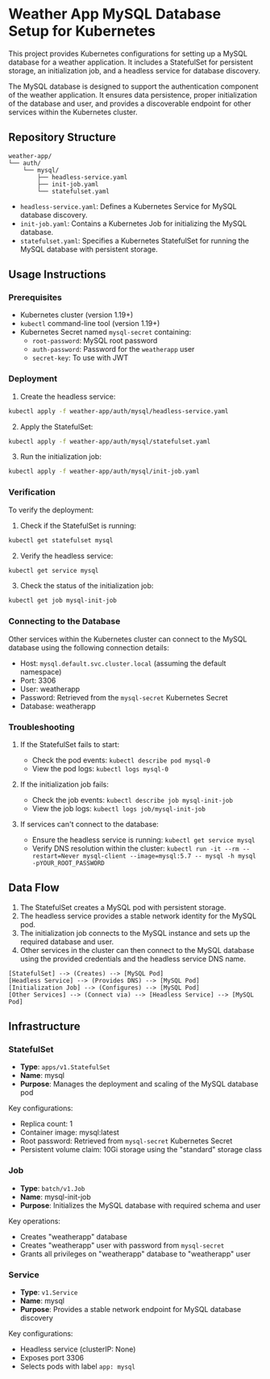 # Weather App MySQL Database Setup for Kubernetes

This project provides Kubernetes configurations for setting up a MySQL database for a weather application. It includes a StatefulSet for persistent storage, an initialization job, and a headless service for database discovery.

The MySQL database is designed to support the authentication component of the weather application. It ensures data persistence, proper initialization of the database and user, and provides a discoverable endpoint for other services within the Kubernetes cluster.

## Repository Structure

```
weather-app/
└── auth/
    └── mysql/
        ├── headless-service.yaml
        ├── init-job.yaml
        └── statefulset.yaml
```

- `headless-service.yaml`: Defines a Kubernetes Service for MySQL database discovery.
- `init-job.yaml`: Contains a Kubernetes Job for initializing the MySQL database.
- `statefulset.yaml`: Specifies a Kubernetes StatefulSet for running the MySQL database with persistent storage.

## Usage Instructions

### Prerequisites

- Kubernetes cluster (version 1.19+)
- `kubectl` command-line tool (version 1.19+)
- Kubernetes Secret named `mysql-secret` containing:
  - `root-password`: MySQL root password
  - `auth-password`: Password for the `weatherapp` user
  - `secret-key`: To use with JWT

### Deployment



1. Create the headless service:

```bash
kubectl apply -f weather-app/auth/mysql/headless-service.yaml

```
2. Apply the StatefulSet:

```bash
kubectl apply -f weather-app/auth/mysql/statefulset.yaml
```

3. Run the initialization job:

```bash
kubectl apply -f weather-app/auth/mysql/init-job.yaml
```

### Verification

To verify the deployment:

1. Check if the StatefulSet is running:

```bash
kubectl get statefulset mysql
```

2. Verify the headless service:

```bash
kubectl get service mysql
```

3. Check the status of the initialization job:

```bash
kubectl get job mysql-init-job
```

### Connecting to the Database

Other services within the Kubernetes cluster can connect to the MySQL database using the following connection details:

- Host: `mysql.default.svc.cluster.local` (assuming the default namespace)
- Port: 3306
- User: weatherapp
- Password: Retrieved from the `mysql-secret` Kubernetes Secret
- Database: weatherapp

### Troubleshooting

1. If the StatefulSet fails to start:
   - Check the pod events: `kubectl describe pod mysql-0`
   - View the pod logs: `kubectl logs mysql-0`

2. If the initialization job fails:
   - Check the job events: `kubectl describe job mysql-init-job`
   - View the job logs: `kubectl logs job/mysql-init-job`

3. If services can't connect to the database:
   - Ensure the headless service is running: `kubectl get service mysql`
   - Verify DNS resolution within the cluster: `kubectl run -it --rm --restart=Never mysql-client --image=mysql:5.7 -- mysql -h mysql -pYOUR_ROOT_PASSWORD`

## Data Flow

1. The StatefulSet creates a MySQL pod with persistent storage.
2. The headless service provides a stable network identity for the MySQL pod.
3. The initialization job connects to the MySQL instance and sets up the required database and user.
4. Other services in the cluster can then connect to the MySQL database using the provided credentials and the headless service DNS name.

```
[StatefulSet] --> (Creates) --> [MySQL Pod]
[Headless Service] --> (Provides DNS) --> [MySQL Pod]
[Initialization Job] --> (Configures) --> [MySQL Pod]
[Other Services] --> (Connect via) --> [Headless Service] --> [MySQL Pod]
```

## Infrastructure

### StatefulSet

- **Type**: `apps/v1.StatefulSet`
- **Name**: mysql
- **Purpose**: Manages the deployment and scaling of the MySQL database pod

Key configurations:
- Replica count: 1
- Container image: mysql:latest
- Root password: Retrieved from `mysql-secret` Kubernetes Secret
- Persistent volume claim: 10Gi storage using the "standard" storage class

### Job

- **Type**: `batch/v1.Job`
- **Name**: mysql-init-job
- **Purpose**: Initializes the MySQL database with required schema and user

Key operations:
- Creates "weatherapp" database
- Creates "weatherapp" user with password from `mysql-secret`
- Grants all privileges on "weatherapp" database to "weatherapp" user

### Service

- **Type**: `v1.Service`
- **Name**: mysql
- **Purpose**: Provides a stable network endpoint for MySQL database discovery

Key configurations:
- Headless service (clusterIP: None)
- Exposes port 3306
- Selects pods with label `app: mysql`